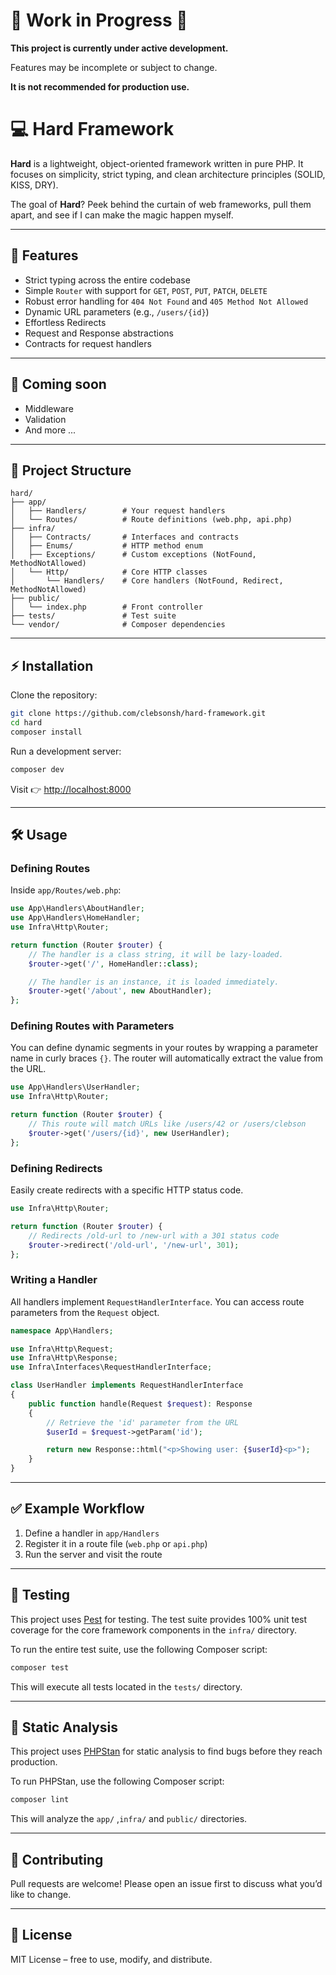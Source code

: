 # 🚧 Work in Progress 🚧

**This project is currently under active development.**

Features may be incomplete or subject to change.

**It is not recommended for production use.**

# 💻 Hard Framework

**Hard** is a lightweight, object-oriented framework written in pure PHP.
It focuses on simplicity, strict typing, and clean architecture principles (SOLID, KISS, DRY).

The goal of **Hard**? Peek behind the curtain of web frameworks, pull them apart, and see if I can make the magic happen
myself.

---

## 🚀 Features

* Strict typing across the entire codebase
* Simple `Router` with support for `GET`, `POST`, `PUT`, `PATCH`, `DELETE`
* Robust error handling for `404 Not Found` and `405 Method Not Allowed`
* Dynamic URL parameters (e.g., `/users/{id}`)
* Effortless Redirects
* Request and Response abstractions
* Contracts for request handlers

---

## 🔮 Coming soon

* Middleware
* Validation
* And more ...

---

## 📂 Project Structure

```
hard/
├── app/
│   ├── Handlers/        # Your request handlers
│   └── Routes/          # Route definitions (web.php, api.php)
├── infra/
│   ├── Contracts/       # Interfaces and contracts
│   ├── Enums/           # HTTP method enum
│   ├── Exceptions/      # Custom exceptions (NotFound, MethodNotAllowed)
│   └── Http/            # Core HTTP classes
│       └── Handlers/    # Core handlers (NotFound, Redirect, MethodNotAllowed)
├── public/
│   └── index.php        # Front controller
├── tests/               # Test suite
└── vendor/              # Composer dependencies
```

---

## ⚡ Installation

Clone the repository:

```bash
git clone https://github.com/clebsonsh/hard-framework.git
cd hard
composer install
```

Run a development server:

```bash
composer dev
```

Visit 👉 [http://localhost:8000](http://localhost:8000)

---

## 🛠 Usage

### Defining Routes

Inside `app/Routes/web.php`:

```php
use App\Handlers\AboutHandler;
use App\Handlers\HomeHandler;
use Infra\Http\Router;

return function (Router $router) {
    // The handler is a class string, it will be lazy-loaded.
    $router->get('/', HomeHandler::class);

    // The handler is an instance, it is loaded immediately.
    $router->get('/about', new AboutHandler);
};
```

### Defining Routes with Parameters

You can define dynamic segments in your routes by wrapping a parameter name in curly braces `{}`. The router will
automatically extract the value from the URL.

```php
use App\Handlers\UserHandler;
use Infra\Http\Router;

return function (Router $router) {
    // This route will match URLs like /users/42 or /users/clebson
    $router->get('/users/{id}', new UserHandler);
};
```

### Defining Redirects

Easily create redirects with a specific HTTP status code.

```php
use Infra\Http\Router;

return function (Router $router) {
    // Redirects /old-url to /new-url with a 301 status code
    $router->redirect('/old-url', '/new-url', 301);
};
```

### Writing a Handler

All handlers implement `RequestHandlerInterface`. You can access route parameters from the `Request` object.

```php
namespace App\Handlers;

use Infra\Http\Request;
use Infra\Http\Response;
use Infra\Interfaces\RequestHandlerInterface;

class UserHandler implements RequestHandlerInterface
{
    public function handle(Request $request): Response
    {
        // Retrieve the 'id' parameter from the URL
        $userId = $request->getParam('id');

        return new Response::html("<p>Showing user: {$userId}<p>");
    }
}
```

---

## ✅ Example Workflow

1. Define a handler in `app/Handlers`
2. Register it in a route file (`web.php` or `api.php`)
3. Run the server and visit the route

---

## 🧪 Testing

This project uses [Pest](https://pestphp.com/) for testing. The test suite provides 100% unit test coverage for the core
framework components in the `infra/` directory.

To run the entire test suite, use the following Composer script:

```bash
composer test
```

This will execute all tests located in the `tests/` directory.

---

## 🔬 Static Analysis

This project uses [PHPStan](https://phpstan.org/) for static analysis to find bugs before they reach production.

To run PHPStan, use the following Composer script:

```bash
composer lint
```

This will analyze the `app/` ,`infra/` and `public/` directories.

---

## 🤝 Contributing

Pull requests are welcome!
Please open an issue first to discuss what you’d like to change.

---

## 📜 License

MIT License – free to use, modify, and distribute.
